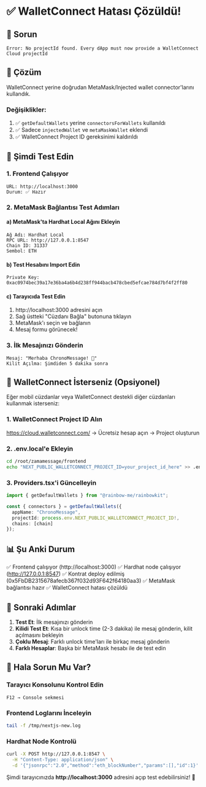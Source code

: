 # ✅ WalletConnect Hatası Çözüldü!

## 🐛 Sorun
```
Error: No projectId found. Every dApp must now provide a WalletConnect Cloud projectId
```

## 🔧 Çözüm
WalletConnect yerine doğrudan MetaMask/Injected wallet connector'larını kullandık.

### Değişiklikler:
1. ✅ `getDefaultWallets` yerine `connectorsForWallets` kullanıldı
2. ✅ Sadece `injectedWallet` ve `metaMaskWallet` eklendi
3. ✅ WalletConnect Project ID gereksinimi kaldırıldı

## 🚀 Şimdi Test Edin

### 1. Frontend Çalışıyor
```
URL: http://localhost:3000
Durum: ✅ Hazır
```

### 2. MetaMask Bağlantısı Test Adımları

#### a) MetaMask'ta Hardhat Local Ağını Ekleyin
```
Ağ Adı: Hardhat Local
RPC URL: http://127.0.0.1:8547
Chain ID: 31337
Sembol: ETH
```

#### b) Test Hesabını Import Edin
```
Private Key: 0xac0974bec39a17e36ba4a6b4d238ff944bacb478cbed5efcae784d7bf4f2ff80
```

#### c) Tarayıcıda Test Edin
1. http://localhost:3000 adresini açın
2. Sağ üstteki "Cüzdanı Bağla" butonuna tıklayın
3. MetaMask'ı seçin ve bağlanın
4. Mesaj formu görünecek!

### 3. İlk Mesajınızı Gönderin
```
Mesaj: "Merhaba ChronoMessage! 🚀"
Kilit Açılma: Şimdiden 5 dakika sonra
```

## 🔄 WalletConnect İsterseniz (Opsiyonel)

Eğer mobil cüzdanlar veya WalletConnect destekli diğer cüzdanları kullanmak isterseniz:

### 1. WalletConnect Project ID Alın
https://cloud.walletconnect.com/ → Ücretsiz hesap açın → Project oluşturun

### 2. .env.local'e Ekleyin
```bash
cd /root/zamamessage/frontend
echo "NEXT_PUBLIC_WALLETCONNECT_PROJECT_ID=your_project_id_here" >> .env.local
```

### 3. Providers.tsx'i Güncelleyin
```typescript
import { getDefaultWallets } from "@rainbow-me/rainbowkit";

const { connectors } = getDefaultWallets({
  appName: "ChronoMessage",
  projectId: process.env.NEXT_PUBLIC_WALLETCONNECT_PROJECT_ID!,
  chains: [chain]
});
```

## 📊 Şu Anki Durum

✅ Frontend çalışıyor (http://localhost:3000)
✅ Hardhat node çalışıyor (http://127.0.0.1:8547)
✅ Kontrat deploy edilmiş (0x5FbDB2315678afecb367f032d93F642f64180aa3)
✅ MetaMask bağlantısı hazır
✅ WalletConnect hatası çözüldü

## 🎯 Sonraki Adımlar

1. **Test Et**: İlk mesajınızı gönderin
2. **Kilidi Test Et**: Kısa bir unlock time (2-3 dakika) ile mesaj gönderin, kilit açılmasını bekleyin
3. **Çoklu Mesaj**: Farklı unlock time'ları ile birkaç mesaj gönderin
4. **Farklı Hesaplar**: Başka bir MetaMask hesabı ile de test edin

## 🐛 Hala Sorun Mu Var?

### Tarayıcı Konsolunu Kontrol Edin
```
F12 → Console sekmesi
```

### Frontend Loglarını İnceleyin
```bash
tail -f /tmp/nextjs-new.log
```

### Hardhat Node Kontrolü
```bash
curl -X POST http://127.0.0.1:8547 \
  -H "Content-Type: application/json" \
  -d '{"jsonrpc":"2.0","method":"eth_blockNumber","params":[],"id":1}'
```

Şimdi tarayıcınızda **http://localhost:3000** adresini açıp test edebilirsiniz! 🚀
